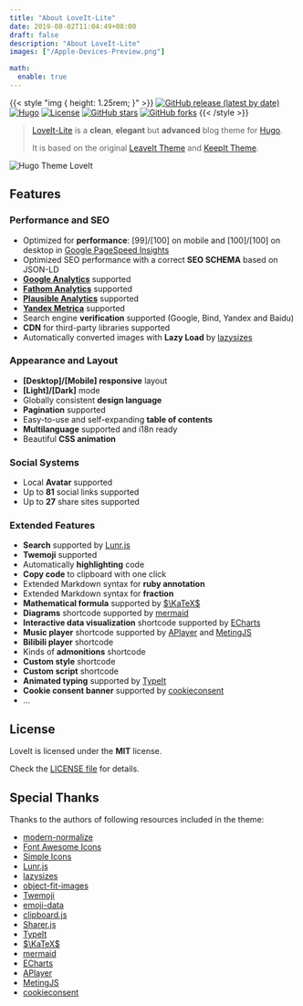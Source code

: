 ```yaml
---
title: "About LoveIt-Lite"
date: 2019-08-02T11:04:49+08:00
draft: false
description: "About LoveIt-Lite"
images: ["/Apple-Devices-Preview.png"]

math:
  enable: true
---
```


{{< style "img { height: 1.25rem; }" >}}
[![GitHub release (latest by date)](https://img.shields.io/github/v/release/dillonzq/LoveIt?style=flat-square)](https://github.com/ic3sec/LoveIt-Lite/releases)
[![Hugo](https://img.shields.io/badge/Hugo-%5E0.128.0-ff4088?style=flat-square&logo=hugo)](https://gohugo.io/)
[![License](https://img.shields.io/github/license/dillonzq/LoveIt?style=flat-square)](https://github.com/dillonzq/LoveIt/blob/master/LICENSE)
[![GitHub stars](https://img.shields.io/github/stars/dillonzq/LoveIt?style=social)](https://github.com/dillonzq/LoveIt)
[![GitHub forks](https://img.shields.io/github/forks/dillonzq/LoveIt?style=social)](https://github.com/dillonzq/LoveIt/fork)
{{< /style >}}

> [LoveIt-Lite](https://github.com/ic3sec/LoveIt-Lite) is a **clean**, **elegant** but **advanced** blog theme for [Hugo](https://gohugo.io/).
>
> It is based on the original [LeaveIt Theme](https://github.com/liuzc/LeaveIt) and [KeepIt Theme](https://github.com/Fastbyte01/KeepIt).

![Hugo Theme LoveIt](/images/Apple-Devices-Preview.png "Hugo Theme LoveIt")

## Features

### Performance and SEO

* Optimized for **performance**: [99]/[100] on mobile and [100]/[100] on desktop in [Google PageSpeed Insights](https://developers.google.com/speed/pagespeed/insights)
* Optimized SEO performance with a correct **SEO SCHEMA** based on JSON-LD
* **[Google Analytics](https://analytics.google.com/analytics)** supported
* **[Fathom Analytics](https://usefathom.com/)** supported
* **[Plausible Analytics](https://plausible.io/)** supported
* **[Yandex Metrica](https://metrica.yandex.com/)** supported
* Search engine **verification** supported (Google, Bind, Yandex and Baidu)
* **CDN** for third-party libraries supported
* Automatically converted images with **Lazy Load** by [lazysizes](https://github.com/aFarkas/lazysizes)

### Appearance and Layout

* **[Desktop]/[Mobile] responsive** layout
* **[Light]/[Dark]** mode
* Globally consistent **design language**
* **Pagination** supported
* Easy-to-use and self-expanding **table of contents**
* **Multilanguage** supported and i18n ready
* Beautiful **CSS animation**

### Social Systems

* Local **Avatar** supported
* Up to **81** social links supported
* Up to **27** share sites supported

### Extended Features

* **Search** supported by [Lunr.js](https://lunrjs.com/)
* **Twemoji** supported
* Automatically **highlighting** code
* **Copy code** to clipboard with one click
* Extended Markdown syntax for **ruby annotation**
* Extended Markdown syntax for **fraction**
* **Mathematical formula** supported by [$\KaTeX$](https://katex.org/)
* **Diagrams** shortcode supported by [mermaid](https://github.com/mermaid-js/mermaid)
* **Interactive data visualization** shortcode supported by [ECharts](https://echarts.apache.org/)
* **Music player** shortcode supported by [APlayer](https://github.com/MoePlayer/APlayer) and [MetingJS](https://github.com/metowolf/MetingJS)
* **Bilibili player** shortcode
* Kinds of **admonitions** shortcode
* **Custom style** shortcode
* **Custom script** shortcode
* **Animated typing** supported by [TypeIt](https://typeitjs.com/)
* **Cookie consent banner** supported by [cookieconsent](https://github.com/osano/cookieconsent)
* ...

## License

LoveIt is licensed under the **MIT** license.

Check the [LICENSE file](https://github.com/dillonzq/LoveIt/blob/master/LICENSE) for details.

## Special Thanks

Thanks to the authors of following resources included in the theme:

* [modern-normalize](https://github.com/sindresorhus/modern-normalize)
* [Font Awesome Icons](https://fontawesome.com/)
* [Simple Icons](https://github.com/simple-icons/simple-icons)
* [Lunr.js](https://lunrjs.com/)
* [lazysizes](https://github.com/aFarkas/lazysizes)
* [object-fit-images](https://github.com/fregante/object-fit-images)
* [Twemoji](https://github.com/twitter/twemoji)
* [emoji-data](https://github.com/iamcal/emoji-data)
* [clipboard.js](https://github.com/zenorocha/clipboard.js)
* [Sharer.js](https://github.com/ellisonleao/sharer.js)
* [TypeIt](https://typeitjs.com/)
* [$\KaTeX$](https://katex.org/)
* [mermaid](https://github.com/mermaid-js/mermaid)
* [ECharts](https://echarts.apache.org/)
* [APlayer](https://github.com/MoePlayer/APlayer)
* [MetingJS](https://github.com/metowolf/MetingJS)
* [cookieconsent](https://github.com/osano/cookieconsent)
